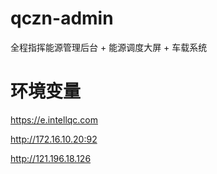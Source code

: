 # qczn-admin

全程指挥能源管理后台 + 能源调度大屏 + 车载系统

# 环境变量

https://e.intellqc.com

http://172.16.10.20:92

http://121.196.18.126
